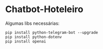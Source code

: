 # Chatbot-Hoteleiro

Algumas libs necessárias:

```
pip install python-telegram-bot --upgrade
pip install python-dotenv
pip install openai
```